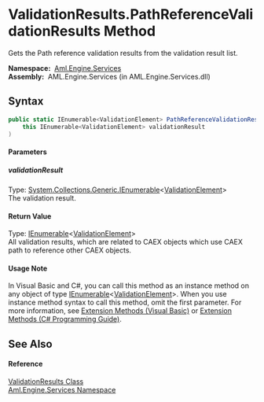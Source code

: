 ValidationResults.PathReferenceValidationResults Method
=======================================================
Gets the Path reference validation results from the validation result list.

  **Namespace:**  [Aml.Engine.Services][1]  
  **Assembly:**  AML.Engine.Services (in AML.Engine.Services.dll)

Syntax
------

```csharp
public static IEnumerable<ValidationElement> PathReferenceValidationResults(
	this IEnumerable<ValidationElement> validationResult
)
```

#### Parameters

##### *validationResult*
Type: [System.Collections.Generic.IEnumerable][2]&lt;[ValidationElement][3]>  
The validation result.

#### Return Value
Type: [IEnumerable][2]&lt;[ValidationElement][3]>  
 All validation results, which are related to CAEX objects which use CAEX path to reference other CAEX objects. 
#### Usage Note
In Visual Basic and C#, you can call this method as an instance method on any object of type [IEnumerable][2]&lt;[ValidationElement][3]>. When you use instance method syntax to call this method, omit the first parameter. For more information, see [Extension Methods (Visual Basic)][4] or [Extension Methods (C# Programming Guide)][5].

See Also
--------

#### Reference
[ValidationResults Class][6]  
[Aml.Engine.Services Namespace][1]  

[1]: ../README.md
[2]: https://docs.microsoft.com/dotnet/api/system.collections.generic.ienumerable-1
[3]: ../ValidationElement/README.md
[4]: https://docs.microsoft.com/dotnet/visual-basic/programming-guide/language-features/procedures/extension-methods
[5]: https://docs.microsoft.com/dotnet/csharp/programming-guide/classes-and-structs/extension-methods
[6]: README.md
[7]: https://www.automationml.org
[8]: ../../icons/logoShade.png